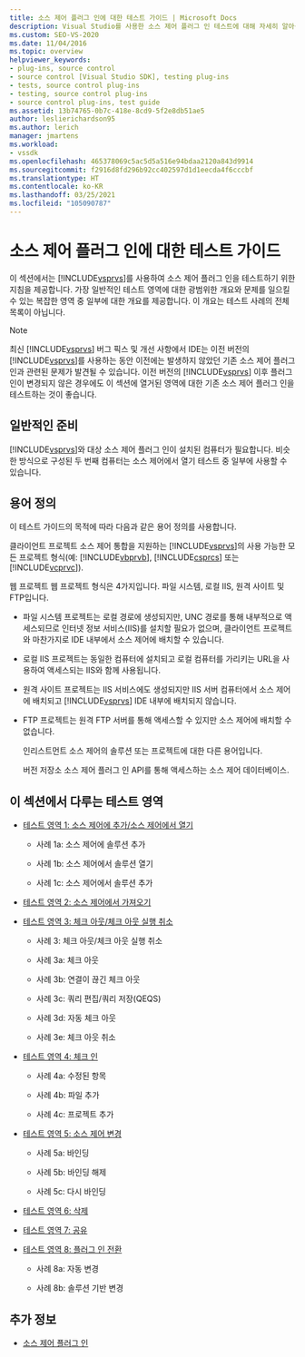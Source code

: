 ```yaml
---
title: 소스 제어 플러그 인에 대한 테스트 가이드 | Microsoft Docs
description: Visual Studio를 사용한 소스 제어 플러그 인 테스트에 대해 자세히 알아봅니다. 이 개요는 일반적인 테스트 영역을 포함합니다.
ms.custom: SEO-VS-2020
ms.date: 11/04/2016
ms.topic: overview
helpviewer_keywords:
- plug-ins, source control
- source control [Visual Studio SDK], testing plug-ins
- tests, source control plug-ins
- testing, source control plug-ins
- source control plug-ins, test guide
ms.assetid: 13b74765-0b7c-418e-8cd9-5f2e8db51ae5
author: leslierichardson95
ms.author: lerich
manager: jmartens
ms.workload:
- vssdk
ms.openlocfilehash: 465378069c5ac5d5a516e94bdaa2120a843d9914
ms.sourcegitcommit: f2916d8fd296b92cc402597d1d1eecda4f6cccbf
ms.translationtype: HT
ms.contentlocale: ko-KR
ms.lasthandoff: 03/25/2021
ms.locfileid: "105090787"
---
```

# <a name="test-guide-for-source-control-plug-ins"></a>소스 제어 플러그 인에 대한 테스트 가이드
이 섹션에서는 [!INCLUDE[vsprvs](../../code-quality/includes/vsprvs_md.md)]를 사용하여 소스 제어 플러그 인을 테스트하기 위한 지침을 제공합니다. 가장 일반적인 테스트 영역에 대한 광범위한 개요와 문제를 일으킬 수 있는 복잡한 영역 중 일부에 대한 개요를 제공합니다. 이 개요는 테스트 사례의 전체 목록이 아닙니다.

> [!NOTE]
> 최신 [!INCLUDE[vsprvs](../../code-quality/includes/vsprvs_md.md)] 버그 픽스 및 개선 사항에서 IDE는 이전 버전의 [!INCLUDE[vsprvs](../../code-quality/includes/vsprvs_md.md)]를 사용하는 동안 이전에는 발생하지 않았던 기존 소스 제어 플러그 인과 관련된 문제가 발견될 수 있습니다. 이전 버전의 [!INCLUDE[vsprvs](../../code-quality/includes/vsprvs_md.md)] 이후 플러그 인이 변경되지 않은 경우에도 이 섹션에 열거된 영역에 대한 기존 소스 제어 플러그 인을 테스트하는 것이 좋습니다.

## <a name="common-preparation"></a>일반적인 준비
 [!INCLUDE[vsprvs](../../code-quality/includes/vsprvs_md.md)]와 대상 소스 제어 플러그 인이 설치된 컴퓨터가 필요합니다. 비슷한 방식으로 구성된 두 번째 컴퓨터는 소스 제어에서 열기 테스트 중 일부에 사용할 수 있습니다.

## <a name="definition-of-terms"></a>용어 정의
 이 테스트 가이드의 목적에 따라 다음과 같은 용어 정의를 사용합니다.

 클라이언트 프로젝트 소스 제어 통합을 지원하는 [!INCLUDE[vsprvs](../../code-quality/includes/vsprvs_md.md)]의 사용 가능한 모든 프로젝트 형식(예: [!INCLUDE[vbprvb](../../code-quality/includes/vbprvb_md.md)], [!INCLUDE[csprcs](../../data-tools/includes/csprcs_md.md)] 또는 [!INCLUDE[vcprvc](../../code-quality/includes/vcprvc_md.md)]).

 웹 프로젝트 웹 프로젝트 형식은 4가지입니다. 파일 시스템, 로컬 IIS, 원격 사이트 및 FTP입니다.

- 파일 시스템 프로젝트는 로컬 경로에 생성되지만, UNC 경로를 통해 내부적으로 액세스되므로 인터넷 정보 서비스(IIS)를 설치할 필요가 없으며, 클라이언트 프로젝트와 마찬가지로 IDE 내부에서 소스 제어에 배치할 수 있습니다.

- 로컬 IIS 프로젝트는 동일한 컴퓨터에 설치되고 로컬 컴퓨터를 가리키는 URL을 사용하여 액세스되는 IIS와 함께 사용됩니다.

- 원격 사이트 프로젝트는 IIS 서비스에도 생성되지만 IIS 서버 컴퓨터에서 소스 제어에 배치되고 [!INCLUDE[vsprvs](../../code-quality/includes/vsprvs_md.md)] IDE 내부에 배치되지 않습니다.

- FTP 프로젝트는 원격 FTP 서버를 통해 액세스할 수 있지만 소스 제어에 배치할 수 없습니다.

  인리스트먼트 소스 제어의 솔루션 또는 프로젝트에 대한 다른 용어입니다.

  버전 저장소 소스 제어 플러그 인 API를 통해 액세스하는 소스 제어 데이터베이스.

## <a name="test-areas-covered-in-this-section"></a>이 섹션에서 다루는 테스트 영역

- [테스트 영역 1: 소스 제어에 추가/소스 제어에서 열기](../../extensibility/internals/test-area-1-add-to-open-from-source-control.md)

  - 사례 1a: 소스 제어에 솔루션 추가

  - 사례 1b: 소스 제어에서 솔루션 열기

  - 사례 1c: 소스 제어에서 솔루션 추가

- [테스트 영역 2: 소스 제어에서 가져오기](../../extensibility/internals/test-area-2-get-from-source-control.md)

- [테스트 영역 3: 체크 아웃/체크 아웃 실행 취소](../../extensibility/internals/test-area-3-check-out-undo-checkout.md)

  - 사례 3: 체크 아웃/체크 아웃 실행 취소

  - 사례 3a: 체크 아웃

  - 사례 3b: 연결이 끊긴 체크 아웃

  - 사례 3c: 쿼리 편집/쿼리 저장(QEQS)

  - 사례 3d: 자동 체크 아웃

  - 사례 3e: 체크 아웃 취소

- [테스트 영역 4: 체크 인](../../extensibility/internals/test-area-4-check-in.md)

  - 사례 4a: 수정된 항목

  - 사례 4b: 파일 추가

  - 사례 4c: 프로젝트 추가

- [테스트 영역 5: 소스 제어 변경](../../extensibility/internals/test-area-5-change-source-control.md)

  - 사례 5a: 바인딩

  - 사례 5b: 바인딩 해제

  - 사례 5c: 다시 바인딩

- [테스트 영역 6: 삭제](../../extensibility/internals/test-area-6-delete.md)

- [테스트 영역 7: 공유](../../extensibility/internals/test-area-7-share.md)

- [테스트 영역 8: 플러그 인 전환](../../extensibility/internals/test-area-8-plug-in-switching.md)

  - 사례 8a: 자동 변경

  - 사례 8b: 솔루션 기반 변경

## <a name="see-also"></a>추가 정보
- [소스 제어 플러그 인](../../extensibility/source-control-plug-ins.md)
